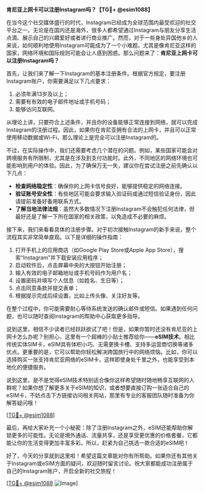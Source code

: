 **肯尼亚上网卡可以注册Instagram吗？【TG💪+ @esim1088】**

在当今这个社交媒体盛行的时代，Instagram已经成为全球范围内最受欢迎的社交平台之一。无论是在国内还是海外，很多人都希望通过Instagram与朋友分享生活点滴、展示自己的兴趣爱好或者进行商业推广。然而，对于一些身处异国他乡的人来说，如何顺利地使用Instagram可能成为了一个小难题。尤其是像肯尼亚这样的国家，网络环境和国际规则可能会让人感到困惑。那么问题来了：**肯尼亚上网卡可以注册Instagram吗？**

首先，让我们来了解一下Instagram的基本注册条件。根据官方规定，要注册Instagram账户，你需要满足以下几点要求：

1. 必须年满13岁及以上；
2. 需要有有效的电子邮件地址或手机号码；
3. 能够访问互联网。

从理论上讲，只要符合上述条件，并且你的设备能够正常连接到网络，就可以完成Instagram的注册过程。因此，如果你在肯尼亚拥有合法的上网卡，并且可以正常使用移动数据或Wi-Fi，那么理论上是完全可以注册Instagram的。

不过，在实际操作中，我们还需要考虑几个潜在的问题。例如，某些国家可能会对跨境服务有所限制，尤其是在涉及到支付功能时。此外，不同地区的网络环境也可能影响到用户的体验。因此，为了确保万无一失，建议你在尝试注册之前先确认以下几点：

- **检查网络稳定性**：确保你的上网卡信号良好，能够提供稳定的网络连接。
- **验证账号安全性**：有些地区可能会要求输入验证码或通过短信验证身份，因此请提前准备好备用联系方式。
- **了解当地法律法规**：虽然大多数情况下注册Instagram不会触犯任何法律，但最好还是了解一下所在国家的相关政策，以免造成不必要的麻烦。

接下来，我们来看看具体的注册步骤。对于初次接触Instagram的新手来说，整个流程其实非常简单直观。以下是详细的操作指南：

1. 打开手机上的应用商店（如Google Play Store或Apple App Store），搜索“Instagram”并下载安装应用程序；
2. 启动软件后，点击屏幕中央的大按钮开始注册；
3. 输入有效的电子邮箱地址或手机号码作为用户名；
4. 设置密码并填写个人信息（如姓名、生日等）；
5. 点击同意条款并提交表单；
6. 根据提示完成后续设置，比如上传头像、关注好友等。

在整个过程中，你可能需要耐心等待系统发送的确认邮件或短信。如果遇到任何问题，也可以随时查阅Instagram的帮助中心获取更多指导。

说到这里，相信不少读者已经跃跃欲试了吧！但是，如果你暂时还没有肯尼亚的上网卡怎么办呢？别担心，这里有一个超棒的小贴士推荐给你——**eSIM技术**。相比传统实体SIM卡，eSIM具有体积小巧、无需更换卡槽、支持多运营商切换等诸多优点。更重要的是，它可以帮助你轻松解决跨国旅行中的网络烦恼。比如，你可以选择购买一张支持肯尼亚网络的eSIM卡，这样即使身处千里之外，也能享受到本地化的便捷服务。

说到这里，是不是觉得eSIM技术特别适合像你这样希望随时随地畅享互联网的人群呢？如果你想了解更多关于eSIM的知识，或者想要直接订购一张适合自己的eSIM卡，不妨点击下方链接访问相关网站，那里有专业的客服团队随时准备为你解答疑问哦！

[[TG💪+ @esim1088](https://t.me/s/esim1088)]

最后，再给大家补充一个小秘密：除了注册Instagram之外，eSIM还能帮助你解锁更多的可能性。无论是境外通话、流量共享，还是享受更优惠的价格套餐，它都能让你的生活变得更加丰富多彩。所以，赶紧为自己挑选一款合适的eSIM吧！

好了，今天的分享就到这里啦！希望这篇文章能对你有所帮助。如果你还有其他关于Instagram或eSIM方面的疑问，欢迎随时留言讨论。祝大家都能成功注册属于自己的Instagram账户，开启全新的社交旅程！

[[TG💪+ @esim1088](https://t.me/s/esim1088) ![Image](https://i.postimg.cc/4NQfJmqS/Snipaste-2025-05-13-00-14-12.png)]